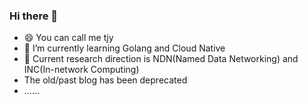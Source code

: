 ### Hi there 👋
- 😄 You can call me tjy
- 🌱 I’m currently learning Golang and Cloud Native
- 🔭 Current research direction is NDN(Named Data Networking) and INC(In-network Computing)
- The old/past blog has been deprecated
- ……
<!--
**10212/10212** is a ✨ _special_ ✨ repository because its `README.md` (this file) appears on your GitHub profile.

Here are some ideas to get you started:

- 🔭 I’m currently working on G
- 🌱 I’m currently learning ...
- 👯 I’m looking to collaborate on ...
- 🤔 I’m looking for help with ...
- 💬 Ask me about ...
- 📫 How to reach me: ...
- 😄 Pronouns: ...
- ⚡ Fun fact: ...
-->
